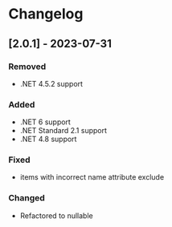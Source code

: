 # Changelog

## [2.0.1] - 2023-07-31

### Removed

- .NET 4.5.2 support

### Added

- .NET 6 support
- .NET Standard 2.1 support
- .NET 4.8 support

### Fixed

- items with incorrect name attribute exclude

### Changed

- Refactored to nullable
